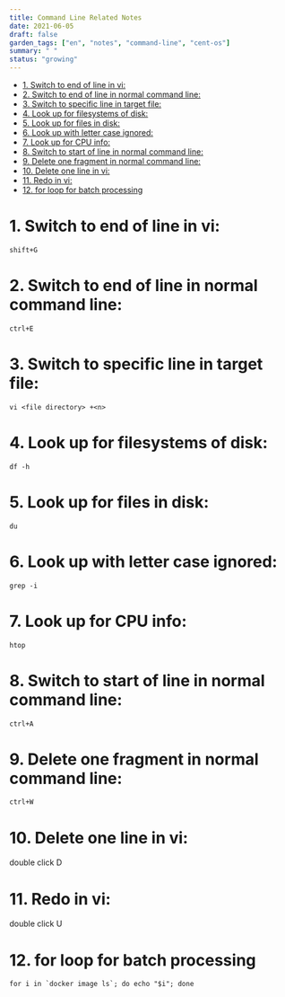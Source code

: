 ```yaml
---
title: Command Line Related Notes
date: 2021-06-05
draft: false
garden_tags: ["en", "notes", "command-line", "cent-os"]
summary: " "
status: "growing"
---
```


- [1. Switch to end of line in vi:](#1-switch-to-end-of-line-in-vi)
- [2. Switch to end of line in normal command line:](#2-switch-to-end-of-line-in-normal-command-line)
- [3. Switch to specific line in target file:](#3-switch-to-specific-line-in-target-file)
- [4. Look up for filesystems of disk:](#4-look-up-for-filesystems-of-disk)
- [5. Look up for files in disk:](#5-look-up-for-files-in-disk)
- [6. Look up with letter case ignored:](#6-look-up-with-letter-case-ignored)
- [7. Look up for CPU info:](#7-look-up-for-cpu-info)
- [8. Switch to start of line in normal command line:](#8-switch-to-start-of-line-in-normal-command-line)
- [9. Delete one fragment in normal command line:](#9-delete-one-fragment-in-normal-command-line)
- [10. Delete one line in vi:](#10-delete-one-line-in-vi)
- [11. Redo in vi:](#11-redo-in-vi)
- [12. for loop for batch processing](#12-for-loop-for-batch-processing)


# 1. Switch to end of line in vi:

```shell
shift+G
```

# 2. Switch to end of line in normal command line:

```
ctrl+E
```

# 3. Switch to specific line in target file:

```
vi <file directory> +<n>
```

# 4. Look up for filesystems of disk:

```
df -h
```

# 5. Look up for files in disk:

```
du
```

# 6. Look up with letter case ignored:

```
grep -i
```

# 7. Look up for CPU info:

```
htop
```

# 8. Switch to start of line in normal command line:

```
ctrl+A
```

# 9. Delete one fragment in normal command line:

```
ctrl+W
```

# 10. Delete one line in vi:

double click D

# 11. Redo in vi:

double click U

# 12. for loop for batch processing 

```shell
for i in `docker image ls`; do echo "$i"; done
```
